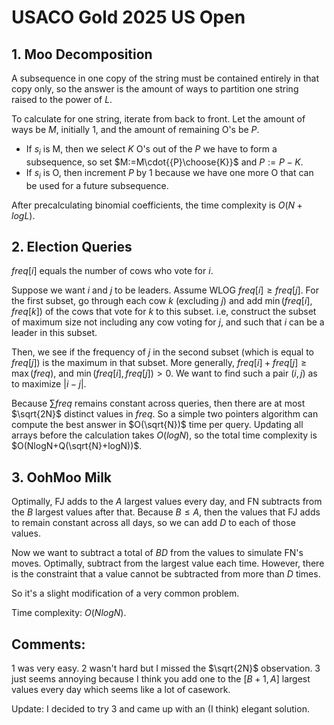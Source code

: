 # USACO Gold 2025 US Open

## 1. Moo Decomposition
A subsequence in one copy of the string must be contained entirely in that copy only, so the answer is the amount of ways to partition one string raised to the power of $L$.

To calculate for one string, iterate from back to front. Let the amount of ways be $M$, initially $1$, and the amount of remaining O's be $P$.
 - If $s_i$ is M, then we select $K$ O's out of the $P$ we have to form a subsequence, so set $M:=M\cdot{{P}\choose{K}}$ and $P:=P-K$.
 - If $s_i$ is O, then increment $P$ by $1$ because we have one more O that can be used for a future subsequence.

After precalculating binomial coefficients, the time complexity is $O(N+logL)$.

## 2. Election Queries
$freq[i]$ equals the number of cows who vote for $i$.

Suppose we want $i$ and $j$ to be leaders. Assume WLOG $freq[i]\ge{freq[j]}$. For the first subset, go through each cow $k$ (excluding $j$) and add $\min(freq[i],freq[k])$ of the cows that vote for $k$ to this subset. i.e, construct the subset of maximum size not including any cow voting for $j$, and such that $i$ can be a leader in this subset.

Then, we see if the frequency of $j$ in the second subset (which is equal to $freq[j]$) is the maximum in that subset. More generally, $freq[i]+freq[j]\ge{\max(freq)}$, and $\min(freq[i],freq[j])>0$. We want to find such a pair $(i,j)$ as to maximize $|i-j|$.

Because $\sum{freq}$ remains constant across queries, then there are at most $\sqrt{2N}$ distinct values in $freq$. So a simple two pointers algorithm can compute the best answer in $O(\sqrt{N})$ time per query. Updating all arrays before the calculation takes $O(logN)$, so the total time complexity is $O(NlogN+Q(\sqrt{N}+logN))$.

## 3. OohMoo Milk
Optimally, FJ adds to the $A$ largest values every day, and FN subtracts from the $B$ largest values after that. Because $B\le{A}$, then the values that FJ adds to remain constant across all days, so we can add $D$ to each of those values.

Now we want to subtract a total of $BD$ from the values to simulate FN's moves. Optimally, subtract from the largest value each time. However, there is the constraint that a value cannot be subtracted from more than $D$ times.

So it's a slight modification of a very common problem.

Time complexity: $O(NlogN)$.

## Comments:
1 was very easy. 2 wasn't hard but I missed the $\sqrt{2N}$ observation. 3 just seems annoying because I think you add one to the $[B+1,A]$ largest values every day which seems like a lot of casework.

Update: I decided to try 3 and came up with an (I think) elegant solution.